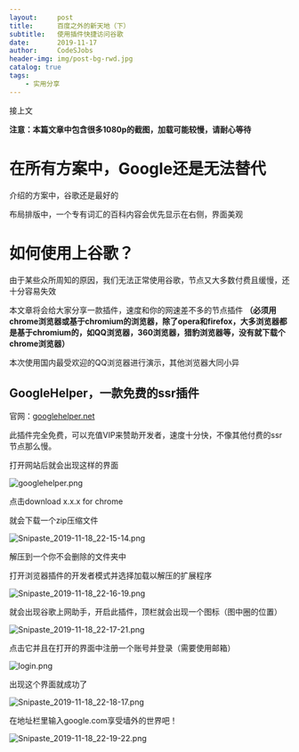 ```yaml
---
layout:     post
title:      百度之外的新天地（下）
subtitle:   使用插件快捷访问谷歌
date:       2019-11-17
author:     CodeSJobs
header-img: img/post-bg-rwd.jpg
catalog: true
tags:
    - 实用分享
---
```


接上文

**注意：本篇文章中包含很多1080p的截图，加载可能较慢，请耐心等待**

# 在所有方案中，Google还是无法替代

介绍的方案中，谷歌还是最好的

布局排版中，一个专有词汇的百科内容会优先显示在右侧，界面美观

# 如何使用上谷歌？

由于某些众所周知的原因，我们无法正常使用谷歌，节点又大多数付费且缓慢，还十分容易失效

本文章将会给大家分享一款插件，速度和你的网速差不多的节点插件 **（必须用chrome浏览器或基于chromium的浏览器，除了opera和firefox，大多浏览器都是基于chromium的，如QQ浏览器，360浏览器，猎豹浏览器等，没有就下载个chrome浏览器）**

本次使用国内最受欢迎的QQ浏览器进行演示，其他浏览器大同小异

## GoogleHelper，一款免费的ssr插件

官网：[googlehelper.net](googlehelper.net)

此插件完全免费，可以充值VIP来赞助开发者，速度十分快，不像其他付费的ssr节点那么慢。

打开网站后就会出现这样的界面

![googlehelper.png](https://i.loli.net/2019/11/18/bmkU2P7iJ1AI8Ks.png)

点击download x.x.x for chrome

就会下载一个zip压缩文件

![Snipaste_2019-11-18_22-15-14.png](https://i.loli.net/2019/11/18/UWoqNzHy3mgal4T.png)

解压到一个你不会删除的文件夹中

打开浏览器插件的开发者模式并选择加载以解压的扩展程序

![Snipaste_2019-11-18_22-16-19.png](https://i.loli.net/2019/11/18/eWvn2blyBGkXi1t.png)

就会出现谷歌上网助手，开启此插件，顶栏就会出现一个图标（图中圈的位置）

![Snipaste_2019-11-18_22-17-21.png](https://i.loli.net/2019/11/18/WtyzEH1LMCBv3r5.png)

点击它并且在打开的界面中注册一个账号并登录（需要使用邮箱）

![login.png]( https://i.loli.net/2019/11/18/UrAcaOFHeh7ziBs.png)



出现这个界面就成功了

![Snipaste_2019-11-18_22-18-17.png](https://i.loli.net/2019/11/18/1A3rzISvnHdRxDs.png)

在地址栏里输入google.com享受墙外的世界吧！

![Snipaste_2019-11-18_22-19-22.png](https://i.loli.net/2019/11/18/4SmLk8q9y6UVBHi.png)
